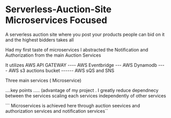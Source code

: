 # Serverless-Auction-Site  Microservices Focused 
A serverless auction site where you post your products people can bid on it and the highest bidders takes all

Had my first taste of microservices 
I abstracted the Notification and Authorization from the main Auction Services


It utilizes AWS API GATEWAY ---- AWS Eventbridge --- AWS Dynamodb ---- AWS s3 auctions bucket ------ AWS sQS and SNS

Three main services ( Microservice) 

....key points   .....  (advantage of my project
. I greatly reduce dependnecy between the services scaling each services independently of other services 

``` Microservices is  achieved here through auction seevices and authorization services and notification services`` 
